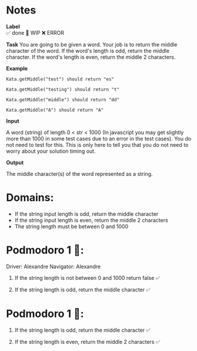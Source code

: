 # Notes

**Label**  
✅ done 🚧 WIP ❌ ERROR

**Task**
You are going to be given a word. Your job is to return the middle character of the word. If the word's length is odd, return the middle character. If the word's length is even, return the middle 2 characters.

**Example**
```
Kata.getMiddle("test") should return "es"

Kata.getMiddle("testing") should return "t"

Kata.getMiddle("middle") should return "dd"

Kata.getMiddle("A") should return "A"
```

**Input**

A word (string) of length 0 < str < 1000 (In javascript you may get slightly more than 1000 in some test cases due to an error in the test cases). You do not need to test for this. This is only here to tell you that you do not need to worry about your solution timing out.

**Output**

The middle character(s) of the word represented as a string.

# Domains:
- If the string input length is odd, return the middle character
- If the string input length is even, return the middle 2 characters
- The string length must be between 0 and 1000

# Podmodoro 1 🍅:
Driver: Alexandre
Navigator: Alexandre

1. If the string length is not between 0 and 1000 return false ✅

2. If the string length is odd, return the middle character ✅

# Podmodoro 1 🍅:
1. If the string length is odd, return the middle character ✅

2. If the string length is even, return the middle 2 characters ✅